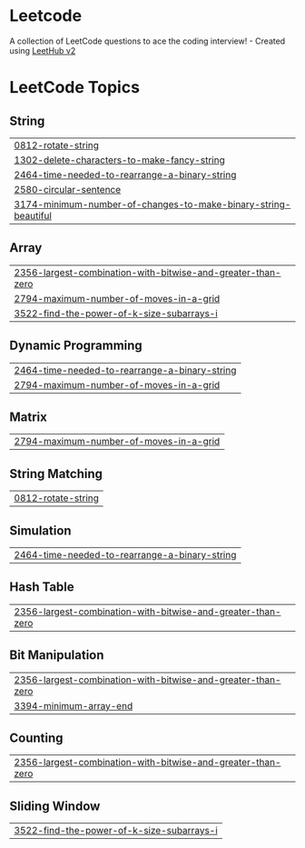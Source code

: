 # Leetcode
A collection of LeetCode questions to ace the coding interview! - Created using [LeetHub v2](https://github.com/arunbhardwaj/LeetHub-2.0)

<!---LeetCode Topics Start-->
# LeetCode Topics
## String
|  |
| ------- |
| [0812-rotate-string](https://github.com/yashwingahlawat/Leetcode/tree/master/0812-rotate-string) |
| [1302-delete-characters-to-make-fancy-string](https://github.com/yashwingahlawat/Leetcode/tree/master/1302-delete-characters-to-make-fancy-string) |
| [2464-time-needed-to-rearrange-a-binary-string](https://github.com/yashwingahlawat/Leetcode/tree/master/2464-time-needed-to-rearrange-a-binary-string) |
| [2580-circular-sentence](https://github.com/yashwingahlawat/Leetcode/tree/master/2580-circular-sentence) |
| [3174-minimum-number-of-changes-to-make-binary-string-beautiful](https://github.com/yashwingahlawat/Leetcode/tree/master/3174-minimum-number-of-changes-to-make-binary-string-beautiful) |
## Array
|  |
| ------- |
| [2356-largest-combination-with-bitwise-and-greater-than-zero](https://github.com/yashwingahlawat/Leetcode/tree/master/2356-largest-combination-with-bitwise-and-greater-than-zero) |
| [2794-maximum-number-of-moves-in-a-grid](https://github.com/yashwingahlawat/Leetcode/tree/master/2794-maximum-number-of-moves-in-a-grid) |
| [3522-find-the-power-of-k-size-subarrays-i](https://github.com/yashwingahlawat/Leetcode/tree/master/3522-find-the-power-of-k-size-subarrays-i) |
## Dynamic Programming
|  |
| ------- |
| [2464-time-needed-to-rearrange-a-binary-string](https://github.com/yashwingahlawat/Leetcode/tree/master/2464-time-needed-to-rearrange-a-binary-string) |
| [2794-maximum-number-of-moves-in-a-grid](https://github.com/yashwingahlawat/Leetcode/tree/master/2794-maximum-number-of-moves-in-a-grid) |
## Matrix
|  |
| ------- |
| [2794-maximum-number-of-moves-in-a-grid](https://github.com/yashwingahlawat/Leetcode/tree/master/2794-maximum-number-of-moves-in-a-grid) |
## String Matching
|  |
| ------- |
| [0812-rotate-string](https://github.com/yashwingahlawat/Leetcode/tree/master/0812-rotate-string) |
## Simulation
|  |
| ------- |
| [2464-time-needed-to-rearrange-a-binary-string](https://github.com/yashwingahlawat/Leetcode/tree/master/2464-time-needed-to-rearrange-a-binary-string) |
## Hash Table
|  |
| ------- |
| [2356-largest-combination-with-bitwise-and-greater-than-zero](https://github.com/yashwingahlawat/Leetcode/tree/master/2356-largest-combination-with-bitwise-and-greater-than-zero) |
## Bit Manipulation
|  |
| ------- |
| [2356-largest-combination-with-bitwise-and-greater-than-zero](https://github.com/yashwingahlawat/Leetcode/tree/master/2356-largest-combination-with-bitwise-and-greater-than-zero) |
| [3394-minimum-array-end](https://github.com/yashwingahlawat/Leetcode/tree/master/3394-minimum-array-end) |
## Counting
|  |
| ------- |
| [2356-largest-combination-with-bitwise-and-greater-than-zero](https://github.com/yashwingahlawat/Leetcode/tree/master/2356-largest-combination-with-bitwise-and-greater-than-zero) |
## Sliding Window
|  |
| ------- |
| [3522-find-the-power-of-k-size-subarrays-i](https://github.com/yashwingahlawat/Leetcode/tree/master/3522-find-the-power-of-k-size-subarrays-i) |
<!---LeetCode Topics End-->